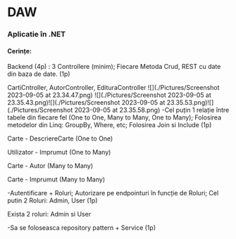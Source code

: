 # DAW

### Aplicatie în .NET

#### Cerințe:

Backend (4p) :
3 Controllere (minim); Fiecare Metoda Crud, REST cu date din baza de date. (1p)

CartiCntroller, AutorController, EdituraController
![](./Pictures/Screenshot 2023-09-05 at 23.34.47.png)
![](./Pictures/Screenshot 2023-09-05 at 23.35.43.png)![](./Pictures/Screenshot 2023-09-05 at 23.35.53.png)![](./Pictures/Screenshot 2023-09-05 at 23.35.58.png)
-Cel puțin 1 relație între tabele din fiecare fel (One to One, Many to Many, One to Many); Folosirea metodelor din Linq: GroupBy, Where, etc; Folosirea Join si Include (1p)

Carte - DescriereCarte (One to One)

Utilizator - Imprumut (One to Many)

Carte - Autor (Many to Many)

Carte - Imprumut (Many to Many)

-Autentificare + Roluri; Autorizare pe endpointuri în funcție de Roluri; Cel putin 2 Roluri: Admin, User (1p)

Exista 2 roluri: Admin si User

-Sa se foloseasca repository pattern + Service (1p)
